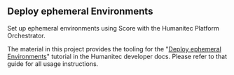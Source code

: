 ## Deploy ephemeral Environments

Set up ephemeral environments using Score with the Humanitec Platform Orchestrator.

The material in this project provides the tooling for the "[Deploy ephemeral Environments](https://developer.humanitec.com/introduction/tutorials/deploy-ephemeral-environments/)" tutorial in the Humanitec developer docs. Please refer to that guide for all usage instructions.
